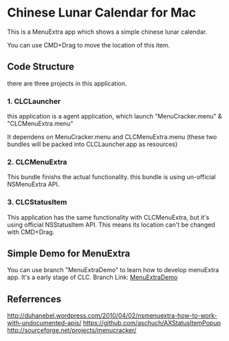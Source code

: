 # Chinese Lunar Calendar for Mac
This is a MenuExtra app which shows a simple chinese lunar calendar.

You can use CMD+Drag to move the location of this item.

## Code Structure
there are three projects in this application.

### 1. CLCLauncher
this application is a agent application, which launch "MenuCracker.menu" & "CLCMenuExtra.menu"

It dependens on MenuCracker.menu and CLCMenuExtra.menu (these two bundles will be packed into CLCLauncher.app as resources)

### 2. CLCMenuExtra
This bundle finishs the actual functionality.
this bundle is using un-official NSMenuExtra API.

### 3. CLCStatusItem
This application has the same functionality with CLCMenuExtra, but it's using official NSStatusItem API. This means its location can't be changed with CMD+Drag.

## Simple Demo for MenuExtra
You can use branch "MenuExtraDemo" to learn how to develop menuExtra app.
It's a early stage of CLC.
Branch Link: [MenuExtraDemo](https://github.com/zfdang/chinese-lunar-calendar-for-mac/tree/menuextrademo)

## Referrences
http://duhanebel.wordpress.com/2010/04/02/nsmenuextra-how-to-work-with-undocumented-apis/
https://github.com/aschuch/AXStatusItemPopup
http://sourceforge.net/projects/menucracker/


